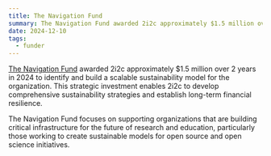 ```yaml
---
title: The Navigation Fund
summary: The Navigation Fund awarded 2i2c approximately $1.5 million over 2 years to identify and build a scalable sustainability model for the organization.
date: 2024-12-10
tags:
  - funder
---
```


[The Navigation Fund](https://www.thenavigationfund.org/) awarded 2i2c approximately $1.5 million over 2 years in 2024 to identify and build a scalable sustainability model for the organization. This strategic investment enables 2i2c to develop comprehensive sustainability strategies and establish long-term financial resilience.

The Navigation Fund focuses on supporting organizations that are building critical infrastructure for the future of research and education, particularly those working to create sustainable models for open source and open science initiatives.
